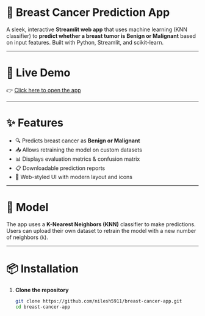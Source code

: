 # 🧬 Breast Cancer Prediction App

A sleek, interactive **Streamlit web app** that uses machine learning (KNN classifier) to **predict whether a breast tumor is Benign or Malignant** based on input features. Built with Python, Streamlit, and scikit-learn.

---

# 🚀 Live Demo
👉 [Click here to open the app](https://breast-cancer-app-predict.streamlit.app/)  

---

# ✨ Features

- 🔍 Predicts breast cancer as **Benign or Malignant**
- 📥 Allows retraining the model on custom datasets
- 📊 Displays evaluation metrics & confusion matrix
- 📋 Downloadable prediction reports
- 💅 Web-styled UI with modern layout and icons

---

# 🧠 Model

The app uses a **K-Nearest Neighbors (KNN)** classifier to make predictions. Users can upload their own dataset to retrain the model with a new number of neighbors (`k`).

---

# 📦 Installation

1. **Clone the repository**  
   ```bash
   git clone https://github.com/nilesh5911/breast-cancer-app.git
   cd breast-cancer-app
